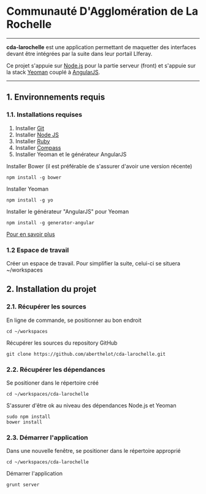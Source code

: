
# Communauté D'Agglomération de La Rochelle

***

**cda-larochelle** est une application permettant de maquetter des interfaces devant être intégrées par la suite dans leur portail LIferay.

Ce projet s'appuie sur [Node.js](http://nodejs.org/) pour la partie serveur (front) et s'appuie sur la stack [Yeoman](http://yeoman.io/) couplé à [AngularJS](http://angularjs.org).

***

## 1. Environnements requis

### 1.1. Installations requises

1. Installer [Git](http://git-scm.com/)
2. Installer [Node JS](http://nodejs.org/)
3. Installer [Ruby](http://www.ruby-lang.org/fr/)
4. Installer [Compass](http://compass-style.org/install/)
5. Installer Yeoman et le générateur AngularJS

Installer Bower (il est préférable de s'assurer d'avoir une version récente)

	npm install -g bower

Installer Yeoman

	npm install -g yo
	
Installer le générateur "AngularJS" pour Yeoman 

	npm install -g generator-angular

[Pour en savoir plus](http://yeoman.io/)


### 1.2 Espace de travail

Créer un espace de travail. Pour simplifier la suite, celui-ci se situera ~/workspaces

## 2. Installation du projet

### 2.1. Récupérer les sources

En ligne de commande, se positionner au bon endroit

	cd ~/workspaces
	
Récupérer les sources du repository GitHub

	git clone https://github.com/aberthelot/cda-larochelle.git

### 2.2. Récupérer les dépendances

Se positioner dans le répertoire créé

	cd ~/workspaces/cda-larochelle

S'assurer d'être ok au niveau des dépendances Node.js et Yeoman

	sudo npm install
	bower install

### 2.3. Démarrer l'application

Dans une nouvelle fenêtre, se positioner dans le répertoire approprié

	cd ~/workspaces/cda-larochelle
	
Démarrer l'application

	grunt server
